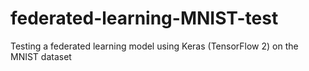 # federated-learning-MNIST-test
Testing a federated learning model using Keras (TensorFlow 2) on the MNIST dataset
